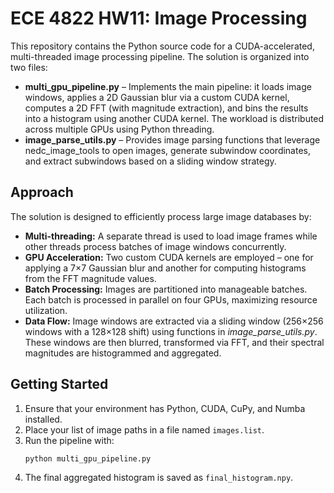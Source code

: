 # ECE 4822 HW11: Image Processing

This repository contains the Python source code for a CUDA-accelerated, multi-threaded image processing pipeline. The solution is organized into two files:

- **multi_gpu_pipeline.py** – Implements the main pipeline: it loads image windows, applies a 2D Gaussian blur via a custom CUDA kernel, computes a 2D FFT (with magnitude extraction), and bins the results into a histogram using another CUDA kernel. The workload is distributed across multiple GPUs using Python threading.
- **image_parse_utils.py** – Provides image parsing functions that leverage nedc_image_tools to open images, generate subwindow coordinates, and extract subwindows based on a sliding window strategy.

## Approach
The solution is designed to efficiently process large image databases by:
- **Multi-threading:** A separate thread is used to load image frames while other threads process batches of image windows concurrently.
- **GPU Acceleration:** Two custom CUDA kernels are employed – one for applying a 7×7 Gaussian blur and another for computing histograms from the FFT magnitude values.
- **Batch Processing:** Images are partitioned into manageable batches. Each batch is processed in parallel on four GPUs, maximizing resource utilization.
- **Data Flow:** Image windows are extracted via a sliding window (256×256 windows with a 128×128 shift) using functions in *image_parse_utils.py*. These windows are then blurred, transformed via FFT, and their spectral magnitudes are histogrammed and aggregated.

## Getting Started
1. Ensure that your environment has Python, CUDA, CuPy, and Numba installed.
2. Place your list of image paths in a file named `images.list`.
3. Run the pipeline with:
   ```bash
   python multi_gpu_pipeline.py
   ```
4. The final aggregated histogram is saved as `final_histogram.npy`.
